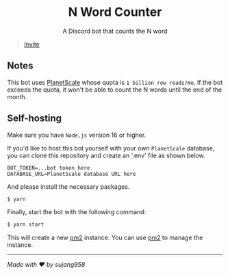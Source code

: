 <h1 align="center">
  <br>
    N Word Counter
  <br>
</h1>
<p align="center">
  <bold>A Discord bot that counts the N word</bold>
</p>

> [Invite](https://discord.com/api/oauth2/authorize?client_id=1118903489423228998&permissions=67584&scope=bot)

## Notes

This bot uses [PlanetScale](https://planetscale.com/) whose quota is `1 billion row reads/mo`. If the bot exceeds the quota, it won't be able to count the N words until the end of the month.

## Self-hosting

Make sure you have `Node.js` version 16 or higher.

If you'd like to host this bot yourself with your own `PlanetScale` database, you can clone this repository and create an '.env' file as shown below.

```env
BOT_TOKEN=...bot token here
DATABASE_URL=PlanetScale database URL here
```

And please install the necessary packages.

```sh
$ yarn
```

Finally, start the bot with the following command:

```sh
$ yarn start
```

This will create a new [pm2](https://pm2.keymetrics.io/) instance. You can use [pm2](https://pm2.keymetrics.io/) to manage the instance.

---

_Made with ❤️ by sujang958_
